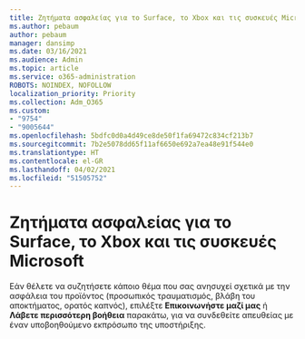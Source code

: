 ```yaml
---
title: Ζητήματα ασφαλείας για το Surface, το Xbox και τις συσκευές Microsoft
ms.author: pebaum
author: pebaum
manager: dansimp
ms.date: 03/16/2021
ms.audience: Admin
ms.topic: article
ms.service: o365-administration
ROBOTS: NOINDEX, NOFOLLOW
localization_priority: Priority
ms.collection: Adm_O365
ms.custom:
- "9754"
- "9005644"
ms.openlocfilehash: 5bdfc0d0a4d49ce8de50f1fa69472c834cf213b7
ms.sourcegitcommit: 7b2e5078dd65f11af6650e692a7ea48e91f544e0
ms.translationtype: HT
ms.contentlocale: el-GR
ms.lasthandoff: 04/02/2021
ms.locfileid: "51505752"
---
```

# <a name="surface-xbox-and-microsoft-devices-safety-concerns"></a>Ζητήματα ασφαλείας για το Surface, το Xbox και τις συσκευές Microsoft

Εάν θέλετε να συζητήσετε κάποιο θέμα που σας ανησυχεί σχετικά με την ασφάλεια του προϊόντος (προσωπικός τραυματισμός, βλάβη του αποκτήματος, ορατός καπνός), επιλέξτε **Επικοινωνήστε μαζί μας** ή **Λάβετε περισσότερη βοήθεια** παρακάτω, για να συνδεθείτε απευθείας με έναν υποβοηθούμενο εκπρόσωπο της υποστήριξης.